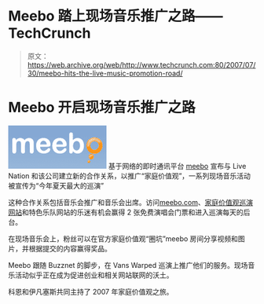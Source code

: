 # Meebo 踏上现场音乐推广之路——TechCrunch

> 原文：<https://web.archive.org/web/http://www.techcrunch.com:80/2007/07/30/meebo-hits-the-live-music-promotion-road/>

# Meebo 开启现场音乐推广之路

[![](img/a27d645204cbb92e20cf8d40e4e64629.png)](https://web.archive.org/web/20201031045434/http://www.crunchbase.com/company/meebo) 基于网络的即时通讯平台 [meebo](https://web.archive.org/web/20201031045434/http://www.crunchbase.com/company/meebo) 宣布与 Live Nation 和该公司建立新的合作关系，以推广“家庭价值观”，一系列现场音乐活动被宣传为“今年夏天最大的巡演”

这种合作关系包括音乐会推广和音乐会出席。访问[meebo.com](https://web.archive.org/web/20201031045434/http://www.meebo.com/)、[家庭价值观巡演网站](https://web.archive.org/web/20201031045434/http://www.familyvalueslive.com/)和特色乐队网站的乐迷有机会赢得 2 张免费演唱会门票和进入巡演每天的后台。

在现场音乐会上，粉丝可以在官方家庭价值观“圈坑”meebo 房间分享视频和图片，并根据提交的内容赢得奖品。

Meebo 跟随 Buzznet 的脚步，在 Vans Warped 巡演上推广他们的服务。现场音乐活动似乎正在成为促进创业和相关网站联网的沃土。

科恩和伊凡塞斯共同主持了 2007 年家庭价值观之旅。